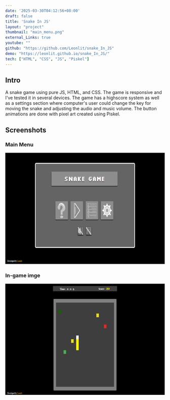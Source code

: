 ```yaml
---
date: '2025-03-30T04:12:56+08:00'
draft: false
title: 'Snake In JS'
layout: "project"
thumbnail: "main_menu.png"
external_Links: true
youtube: ""
github: "https://github.com/Leonlit/snake_In_JS"
demo: "https://leonlit.github.io/snake_In_JS/"
tech: ["HTML", "CSS", "JS", "Piskel"]
---
```


## Intro
A snake game using pure JS, HTML, and CSS. The game is responsive and I've tested it in several devices. The game has a highscore system as well as a settings section where computer's user could change the key for moving the snake and adjusting the audio and music volume. The button animations are done with pixel art created using Piskel.

## Screenshots 

### Main Menu
<img src="main_menu.PNG" alt="Main Menu" height="350px">

### In-game imge
<img src="in_game.png" alt="In Game" height="350px">